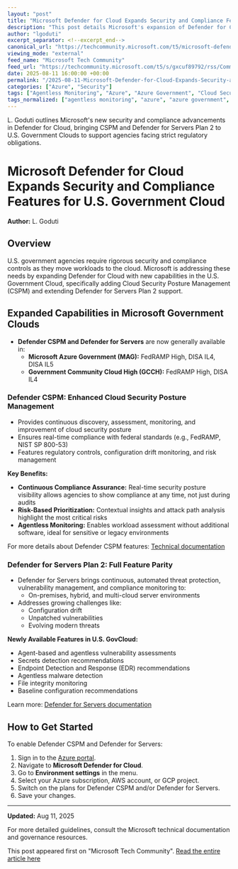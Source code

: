 ```yaml
---
layout: "post"
title: "Microsoft Defender for Cloud Expands Security and Compliance Features for U.S. Government Cloud"
description: "This post details Microsoft's expansion of Defender for Cloud capabilities in U.S. Government Clouds, introducing enhanced support for Cloud Security Posture Management (CSPM) and Defender for Servers Plan 2. The article explains how these features empower government agencies to ensure security, continuous compliance, and risk management across hybrid and multi-cloud environments, fulfilling strict federal standards and requirements."
author: "lgoduti"
excerpt_separator: <!--excerpt_end-->
canonical_url: "https://techcommunity.microsoft.com/t5/microsoft-defender-for-cloud/microsoft-defender-for-cloud-expands-u-s-gov-cloud-support-for/ba-p/4441118"
viewing_mode: "external"
feed_name: "Microsoft Tech Community"
feed_url: "https://techcommunity.microsoft.com/t5/s/gxcuf89792/rss/Community"
date: 2025-08-11 16:00:00 +00:00
permalink: "/2025-08-11-Microsoft-Defender-for-Cloud-Expands-Security-and-Compliance-Features-for-US-Government-Cloud.html"
categories: ["Azure", "Security"]
tags: ["Agentless Monitoring", "Azure", "Azure Government", "Cloud Security Posture Management", "Community", "Compliance", "Continuous Compliance", "CSPM", "Defender For Servers", "DISA IL4", "DISA IL5", "EDR", "FedRAMP", "File Integrity Monitoring", "Hybrid Security", "Microsoft Defender For Cloud", "Multicloud Security", "Risk Based Prioritization", "Secrets Detection", "Security", "Threat Protection", "U.S. Government Cloud", "Vulnerability Management"]
tags_normalized: ["agentless monitoring", "azure", "azure government", "cloud security posture management", "community", "compliance", "continuous compliance", "cspm", "defender for servers", "disa il4", "disa il5", "edr", "fedramp", "file integrity monitoring", "hybrid security", "microsoft defender for cloud", "multicloud security", "risk based prioritization", "secrets detection", "security", "threat protection", "udotsdot government cloud", "vulnerability management"]
---
```


L. Goduti outlines Microsoft's new security and compliance advancements in Defender for Cloud, bringing CSPM and Defender for Servers Plan 2 to U.S. Government Clouds to support agencies facing strict regulatory obligations.<!--excerpt_end-->

# Microsoft Defender for Cloud Expands Security and Compliance Features for U.S. Government Cloud

**Author:** L. Goduti

## Overview

U.S. government agencies require rigorous security and compliance controls as they move workloads to the cloud. Microsoft is addressing these needs by expanding Defender for Cloud with new capabilities in the U.S. Government Cloud, specifically adding Cloud Security Posture Management (CSPM) and extending Defender for Servers Plan 2 support.

## Expanded Capabilities in Microsoft Government Clouds

- **Defender CSPM and Defender for Servers** are now generally available in:
  - **Microsoft Azure Government (MAG):** FedRAMP High, DISA IL4, DISA IL5
  - **Government Community Cloud High (GCCH):** FedRAMP High, DISA IL4

### Defender CSPM: Enhanced Cloud Security Posture Management

- Provides continuous discovery, assessment, monitoring, and improvement of cloud security posture
- Ensures real-time compliance with federal standards (e.g., FedRAMP, NIST SP 800-53)
- Features regulatory controls, configuration drift monitoring, and risk management

**Key Benefits:**

- **Continuous Compliance Assurance:** Real-time security posture visibility allows agencies to show compliance at any time, not just during audits
- **Risk-Based Prioritization:** Contextual insights and attack path analysis highlight the most critical risks
- **Agentless Monitoring:** Enables workload assessment without additional software, ideal for sensitive or legacy environments

For more details about Defender CSPM features: [Technical documentation](https://learn.microsoft.com/en-us/azure/defender-for-cloud/concept-cloud-security-posture-management)

### Defender for Servers Plan 2: Full Feature Parity

- Defender for Servers brings continuous, automated threat protection, vulnerability management, and compliance monitoring to:
  - On-premises, hybrid, and multi-cloud server environments
- Addresses growing challenges like:
  - Configuration drift
  - Unpatched vulnerabilities
  - Evolving modern threats

**Newly Available Features in U.S. GovCloud:**

- Agent-based and agentless vulnerability assessments
- Secrets detection recommendations
- Endpoint Detection and Response (EDR) recommendations
- Agentless malware detection
- File integrity monitoring
- Baseline configuration recommendations

Learn more: [Defender for Servers documentation](https://learn.microsoft.com/en-us/azure/defender-for-cloud/defender-for-servers-overview)

## How to Get Started

To enable Defender CSPM and Defender for Servers:

1. Sign in to the [Azure portal](https://portal.azure.com/).
2. Navigate to **Microsoft Defender for Cloud**.
3. Go to **Environment settings** in the menu.
4. Select your Azure subscription, AWS account, or GCP project.
5. Switch on the plans for Defender CSPM and/or Defender for Servers.
6. Save your changes.

---
**Updated:** Aug 11, 2025

For more detailed guidelines, consult the Microsoft technical documentation and governance resources.

This post appeared first on "Microsoft Tech Community". [Read the entire article here](https://techcommunity.microsoft.com/t5/microsoft-defender-for-cloud/microsoft-defender-for-cloud-expands-u-s-gov-cloud-support-for/ba-p/4441118)
